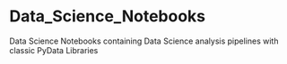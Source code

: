 # Data_Science_Notebooks
Data Science Notebooks containing Data Science analysis pipelines with classic PyData Libraries 
